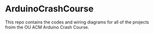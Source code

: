 # ArduinoCrashCourse
This repo contains the codes and wiring diagrams for all of the projects froim the OU ACM Arduino Crash Course.
